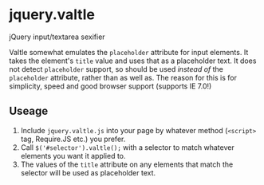 jquery.valtle
=============

jQuery input/textarea sexifier

Valtle somewhat emulates the `placeholder` attribute for input elements. It takes the element's `title` value and uses that as a placeholder text. It does not detect `placeholder` support, so should be used _instead of_ the `placeholder` attribute, rather than as well as. The reason for this is for simplicity, speed and good browser support (supports IE 7.0!)


Useage
------------

1. Include `jquery.valtle.js` into your page by whatever method (`<script>` tag, Require.JS etc.) you prefer.
2. Call `$('#selector').valtle();` with a selector to match whatever elements you want it applied to.
3. The values of the `title` attribute on any elements that match the selector will be used as placeholder text.
